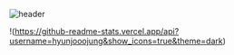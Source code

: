 ![header](https://capsule-render.vercel.app/api?type=waving&color=A3DCBE&text=hyunjoojung&fontColor=343a40&textBg=f7f5f5&height=200&desc=설명설명설명)




!(https://github-readme-stats.vercel.app/api?username=hyunjooojung&show_icons=true&theme=dark)

